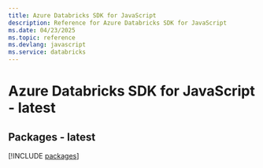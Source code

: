 ```yaml
---
title: Azure Databricks SDK for JavaScript
description: Reference for Azure Databricks SDK for JavaScript
ms.date: 04/23/2025
ms.topic: reference
ms.devlang: javascript
ms.service: databricks
---
```

# Azure Databricks SDK for JavaScript - latest
## Packages - latest
[!INCLUDE [packages](databricks-index.md)]